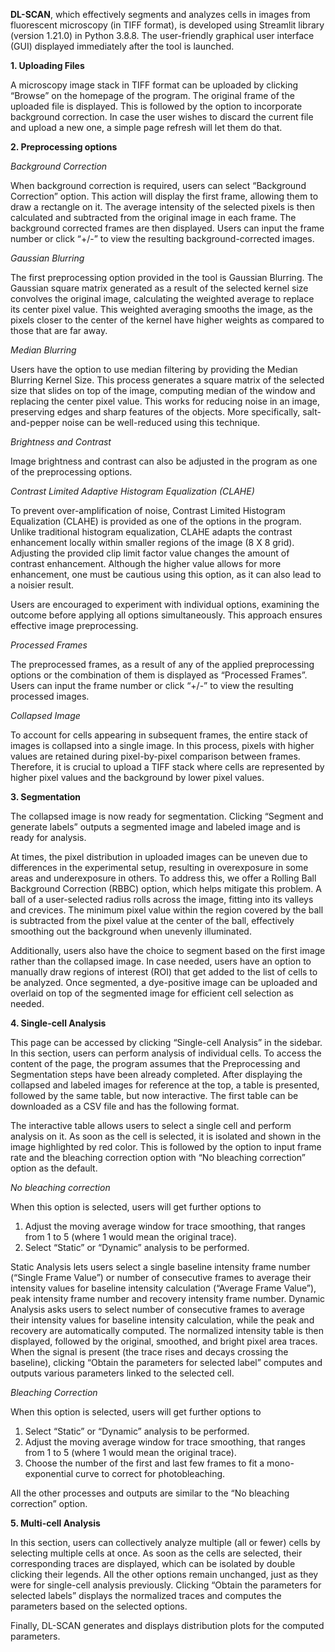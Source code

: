 **DL-SCAN**, which effectively segments and analyzes cells in images from fluorescent microscopy (in TIFF format), is developed using Streamlit library (version 1.21.0) in Python 3.8.8. The user-friendly graphical user interface (GUI) displayed immediately after the tool is launched.

**1. Uploading Files**

A microscopy image stack in TIFF format can be uploaded by clicking “Browse” on the homepage of the program. The original frame of the uploaded file is displayed. This is followed by the option to incorporate background correction. In case the user wishes to discard the current file and upload a new one, a simple page refresh will let them do that.


**2. Preprocessing options**

*Background Correction*

When background correction is required, users can select “Background Correction” option. This action will display the first frame, allowing them to draw a rectangle on it. The average intensity of the selected pixels is then calculated and subtracted from the original image in each frame. The background corrected frames are then displayed. Users can input the frame number or click “+/-” to view the resulting background-corrected images.


*Gaussian Blurring*

The first preprocessing option provided in the tool is Gaussian Blurring. The Gaussian square matrix generated as a result of the selected kernel size convolves the original image, calculating the weighted average to replace its center pixel value. This weighted averaging smooths the image, as the pixels closer to the center of the kernel have higher weights as compared to those that are far away.


*Median Blurring*

Users have the option to use median filtering by providing the Median Blurring Kernel Size. This process generates a square matrix of the selected size that slides on top of the image, computing median of the window and replacing the center pixel value. This works for reducing noise in an image, preserving edges and sharp features of the objects. More specifically, salt-and-pepper noise can be well-reduced using this technique.


*Brightness and Contrast*

Image brightness and contrast can also be adjusted in the program as one of the preprocessing options. 


*Contrast Limited Adaptive Histogram Equalization (CLAHE)*

To prevent over-amplification of noise, Contrast Limited Histogram Equalization (CLAHE) is provided as one of the options in the program. Unlike traditional histogram equalization, CLAHE adapts the contrast enhancement locally within smaller regions of the image (8 X 8 grid). Adjusting the provided clip limit factor value changes the amount of contrast enhancement. Although the higher value allows for more enhancement, one must be cautious using this option, as it can also lead to a noisier result.

Users are encouraged to experiment with individual options, examining the outcome before applying all options simultaneously. This approach ensures effective image preprocessing.

*Processed Frames*

The preprocessed frames, as a result of any of the applied preprocessing options or the combination of them is displayed as “Processed Frames”. Users can input the frame number or click “+/-” to view the resulting processed images.

*Collapsed Image*

To account for cells appearing in subsequent frames, the entire stack of images is collapsed into a single image. In this process, pixels with higher values are retained during pixel-by-pixel comparison between frames. Therefore, it is crucial to upload a TIFF stack where cells are represented by higher pixel values and the background by lower pixel values.


**3. Segmentation**

The collapsed image is now ready for segmentation. Clicking “Segment and generate labels” outputs a segmented image and labeled image and is ready for analysis. 

At times, the pixel distribution in uploaded images can be uneven due to differences in the experimental setup, resulting in overexposure in some areas and underexposure in others. To address this, we offer a Rolling Ball Background Correction (RBBC) option, which helps mitigate this problem. A ball of a user-selected radius rolls across the image, fitting into its valleys and crevices. The minimum pixel value within the region covered by the ball is subtracted from the pixel value at the center of the ball, effectively smoothing out the background when unevenly illuminated. 

Additionally, users also have the choice to segment based on the first image rather than the collapsed image.
In case needed, users have an option to manually draw regions of interest (ROI) that get added to the list of cells to be analyzed.  Once segmented, a dye-positive image can be uploaded and overlaid on top of the segmented image for efficient cell selection as needed.

**4. Single-cell Analysis**

This page can be accessed by clicking “Single-cell Analysis” in the sidebar. In this section, users can perform analysis of individual cells. To access the content of the page, the program assumes that the Preprocessing and Segmentation steps have been already completed. After displaying the collapsed and labeled images for reference at the top, a table is presented, followed by the same table, but now interactive. The first table can be downloaded as a CSV file and has the following format. 
 
The interactive table allows users to select a single cell and perform analysis on it. As soon as the cell is selected, it is isolated and shown in the image highlighted by red color. This is followed by the option to input frame rate and the bleaching correction option with “No bleaching correction” option as the default. 

*No bleaching correction*

When this option is selected, users will get further options to
1.	Adjust the moving average window for trace smoothing, that ranges from 1 to 5 (where 1 would mean the original trace). 
2.	Select “Static” or “Dynamic” analysis to be performed.

Static Analysis lets users select a single baseline intensity frame number (“Single Frame Value”) or number of consecutive frames to average their intensity values for baseline intensity calculation (“Average Frame Value”), peak intensity frame number and recovery intensity frame number.
Dynamic Analysis asks users to select number of consecutive frames to average their intensity values for baseline intensity calculation, while the peak and recovery are automatically computed.
The normalized intensity table is then displayed, followed by the original, smoothed, and bright pixel area traces. When the signal is present (the trace rises and decays crossing the baseline), clicking “Obtain the parameters for selected label” computes and outputs various parameters linked to the selected cell.

*Bleaching Correction*

When this option is selected, users will get further options to
1.	Select “Static” or “Dynamic” analysis to be performed.
2.	Adjust the moving average window for trace smoothing, that ranges from 1 to 5 (where 1 would mean the original trace). 
3.	Choose the number of the first and last few frames to fit a mono-exponential curve to correct for photobleaching.

All the other processes and outputs are similar to the “No bleaching correction” option.


**5. Multi-cell Analysis**

In this section, users can collectively analyze multiple (all or fewer) cells by selecting multiple cells at once. As soon as the cells are selected, their corresponding traces are displayed, which can be isolated by double clicking their legends.  All the other options remain unchanged, just as they were for single-cell analysis previously. Clicking “Obtain the parameters for selected labels” displays the normalized traces and computes the parameters based on the selected options.

Finally, DL-SCAN generates and displays distribution plots for the computed parameters.



